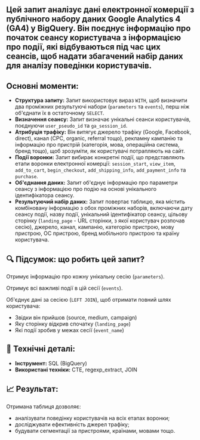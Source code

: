 ## Цей запит аналізує дані електронної комерції з публічного набору даних Google Analytics 4 (GA4) у BigQuery. Він поєднує інформацію про початок сеансу користувача з інформацією про події, які відбуваються під час цих сеансів, щоб надати збагачений набір даних для аналізу поведінки користувачів.

## Основні моменти:

* **Структура запиту:** Запит використовує вираз `WITH`, щоб визначити два проміжних результуючі набори (`parameters` та `events`), перш ніж об'єднати їх в остаточному `SELECT`.
* **Визначення сеансу:** Запит визначає унікальні сеанси користувачів, поєднуючи `user_pseudo_id` та `ga_session_id`.
* **Атрибуція трафіку:** Він витягує джерело трафіку (Google, Facebook, direct), канал (CPC, organic, referral тощо), рекламну кампанію та інформацію про пристрій (категорія, мова, операційна система, бренд тощо), щоб зрозуміти, як користувачі потрапляють на сайт.
* **Події воронки:** Запит вибирає конкретні події, що представляють етапи воронки електронної комерції: `session_start`, `view_item`, `add_to_cart`, `begin_checkout`, `add_shipping_info`, `add_payment_info` та `purchase`.
* **Об'єднання даних:** Запит об'єднує інформацію про параметри сеансу з інформацією про подію на основі унікального ідентифікатора сеансу.
* **Результуючий набір даних:** Запит повертає таблицю, яка містить комбіновану інформацію з обох проміжних наборів, включаючи дату сеансу події, назву події, унікальний ідентифікатор сеансу, цільову сторінку (`landing_page` - URL сторінки, з якої користувач розпочав сесію), джерело, канал, кампанію, категорію пристрою, мову пристрою, ОС пристрою, бренд мобільного пристрою та країну користувача.

## 🔍 Підсумок: що робить цей запит?

Отримує інформацію про кожну унікальну сесію (`parameters`).

Отримує всі важливі події в цій сесії (`events`).

Об'єднує дані за сесією (`LEFT JOIN`), щоб отримати повний шлях користувача:

* Звідки він прийшов (source, medium, campaign)
* Яку сторінку відкрив спочатку (`landing_page`)
* Які події зробив у межах сесії (`event_name`)

## 📎 Технічні деталі:

* **Інструмент:** SQL (BigQuery)
* **Використані техніки:** CTE, regexp\_extract, JOIN

## 📈 Результат:

Отримана таблиця дозволяє:

* аналізувати поведінку користувачів на всіх етапах воронки;
* досліджувати ефективність джерел трафіку;
* будувати сегментації за пристроями, країнами, мовами тощо.


